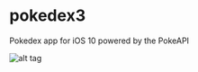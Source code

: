 # pokedex3
Pokedex app for iOS 10 powered by the PokeAPI

![alt tag](https://raw.githubusercontent.com/mprey/pokedex/master/asset/main.png)
